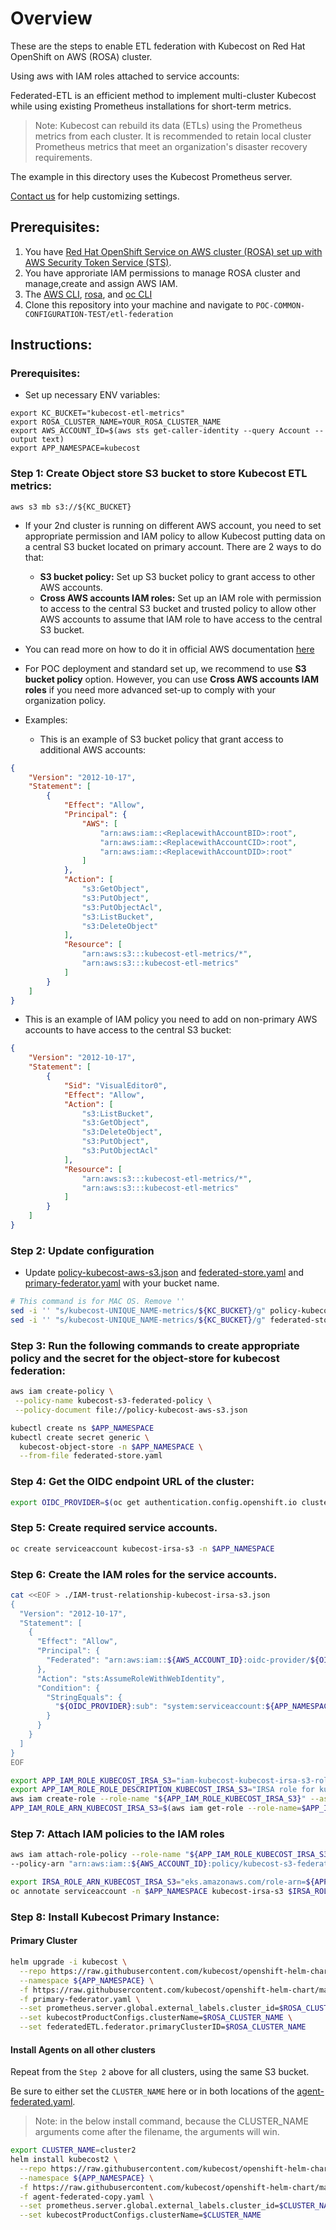 # Overview
These are the steps to enable ETL federation with Kubecost on Red Hat OpenShift on AWS (ROSA) cluster.

Using aws with IAM roles attached to service accounts:

Federated-ETL is an efficient method to implement multi-cluster Kubecost while using existing Prometheus installations for short-term metrics.

> Note: Kubecost can rebuild its data (ETLs) using the Prometheus metrics from each cluster. It is recommended to retain local cluster Prometheus metrics that meet an organization's disaster recovery requirements.

The example in this directory uses the Kubecost Prometheus server.

[Contact us](https://www.kubecost.com/contact) for help customizing settings.

## Prerequisites:

1. You have [Red Hat OpenShift Service on AWS cluster (ROSA) set up with AWS Security Token Service (STS)](https://docs.openshift.com/rosa/rosa_install_access_delete_clusters/rosa-sts-creating-a-cluster-quickly.html#rosa-sts-creating-a-cluster-quickly-cli_rosa-sts-creating-a-cluster-quickly).
2. You have approriate IAM permissions to manage ROSA cluster and manage,create and assign AWS IAM.
3. The [AWS CLI](https://docs.aws.amazon.com/cli/latest/userguide/getting-started-install.html), [rosa](https://docs.openshift.com/rosa/rosa_install_access_delete_clusters/rosa_getting_started_iam/rosa-installing-rosa.html), and [oc CLI](https://docs.openshift.com/container-platform/4.10/cli_reference/openshift_cli/getting-started-cli.html)
4. Clone this repository into your machine and navigate to `POC-COMMON-CONFIGURATION-TEST/etl-federation`

## Instructions:

### Prerequisites:
- Set up necessary ENV variables:

```
export KC_BUCKET="kubecost-etl-metrics"
export ROSA_CLUSTER_NAME=YOUR_ROSA_CLUSTER_NAME
export AWS_ACCOUNT_ID=$(aws sts get-caller-identity --query Account --output text)
export APP_NAMESPACE=kubecost
```

### Step 1: Create Object store S3 bucket to store Kubecost ETL metrics:

`aws s3 mb s3://${KC_BUCKET}`

- If your 2nd cluster is running on different AWS account, you need to set appropriate permission and IAM policy to allow Kubecost putting data on a central S3 bucket located on primary account. There are 2 ways to do that:

    * **S3 bucket policy:** Set up S3 bucket policy to grant access to other AWS accounts.
    * **Cross AWS accounts IAM roles:** Set up an IAM role with permission to access to the central S3 bucket and trusted policy to allow other AWS accounts to assume that IAM role to have access to the central S3 bucket.

- You can read more on how to do it in official AWS documentation [here](https://aws.amazon.com/premiumsupport/knowledge-center/cross-account-access-s3/)

- For POC deployment and standard set up, we recommend to use **S3 bucket policy** option. However, you can use **Cross AWS accounts IAM roles** if you need more advanced set-up to comply with your organization policy.
- Examples:

    * This is an example of S3 bucket policy that grant access to additional AWS accounts:

```Json
{
    "Version": "2012-10-17",
    "Statement": [
        {
            "Effect": "Allow",
            "Principal": {
                "AWS": [
                    "arn:aws:iam::<ReplacewithAccountBID>:root",
                    "arn:aws:iam::<ReplacewithAccountCID>:root",
                    "arn:aws:iam::<ReplacewithAccountDID>:root"
                ]
            },
            "Action": [
                "s3:GetObject",
                "s3:PutObject",
                "s3:PutObjectAcl",
                "s3:ListBucket",
                "s3:DeleteObject"
            ],
            "Resource": [
                "arn:aws:s3:::kubecost-etl-metrics/*",
                "arn:aws:s3:::kubecost-etl-metrics"
            ]
        }
    ]
}
```

   * This is an example of IAM policy you need to add on non-primary AWS accounts to have access to the central S3 bucket:


```Json
{
    "Version": "2012-10-17",
    "Statement": [
        {
            "Sid": "VisualEditor0",
            "Effect": "Allow",
            "Action": [
                "s3:ListBucket",
                "s3:GetObject",
                "s3:DeleteObject",
                "s3:PutObject",
                "s3:PutObjectAcl"
            ],
            "Resource": [
                "arn:aws:s3:::kubecost-etl-metrics/*",
                "arn:aws:s3:::kubecost-etl-metrics"
            ]
        }
    ]
}
```

### Step 2: Update configuration
- Update [policy-kubecost-aws-s3.json](policy-kubecost-aws-s3.json) and [federated-store.yaml](federated-store.yaml) and [primary-federator.yaml](primary-federator.yaml) with your bucket name.

```bash
# This command is for MAC OS. Remove ''
sed -i '' "s/kubecost-UNIQUE_NAME-metrics/${KC_BUCKET}/g" policy-kubecost-aws-s3.json
sed -i '' "s/kubecost-UNIQUE_NAME-metrics/${KC_BUCKET}/g" federated-store.yaml
```
### Step 3: Run the following commands to create appropriate policy and the secret for the object-store for kubecost federation:

```bash
aws iam create-policy \
 --policy-name kubecost-s3-federated-policy \
 --policy-document file://policy-kubecost-aws-s3.json
```

```bash
kubectl create ns $APP_NAMESPACE
kubectl create secret generic \
  kubecost-object-store -n $APP_NAMESPACE \
  --from-file federated-store.yaml
```

### Step 4: Get the OIDC endpoint URL of the cluster:

```bash
export OIDC_PROVIDER=$(oc get authentication.config.openshift.io cluster -ojson | jq -r .spec.serviceAccountIssuer | sed 's/https:\/\///')
```
### Step 5: Create required service accounts.

```bash
oc create serviceaccount kubecost-irsa-s3 -n $APP_NAMESPACE
```
### Step 6: Create the IAM roles for the service accounts.

```bash
cat <<EOF > ./IAM-trust-relationship-kubecost-irsa-s3.json
{
  "Version": "2012-10-17",
  "Statement": [
    {
      "Effect": "Allow",
      "Principal": {
        "Federated": "arn:aws:iam::${AWS_ACCOUNT_ID}:oidc-provider/${OIDC_PROVIDER}"
      },
      "Action": "sts:AssumeRoleWithWebIdentity",
      "Condition": {
        "StringEquals": {
          "${OIDC_PROVIDER}:sub": "system:serviceaccount:${APP_NAMESPACE}:kubecost-irsa-s3"
        }
      }
    }
  ]
}
EOF
```

```bash
export APP_IAM_ROLE_KUBECOST_IRSA_S3="iam-kubecost-kubecost-irsa-s3-role"
export APP_IAM_ROLE_ROLE_DESCRIPTION_KUBECOST_IRSA_S3="IRSA role for kubecost etl-federation"
aws iam create-role --role-name "${APP_IAM_ROLE_KUBECOST_IRSA_S3}" --assume-role-policy-document file://IAM-trust-relationship-kubecost-irsa-s3.json --description "${APP_IAM_ROLE_ROLE_DESCRIPTION_KUBECOST_IRSA_S3}"
APP_IAM_ROLE_ARN_KUBECOST_IRSA_S3=$(aws iam get-role --role-name=$APP_IAM_ROLE_KUBECOST_IRSA_S3 --query Role.Arn --output text)
```
### Step 7: Attach IAM policies to the IAM roles 

```bash
aws iam attach-role-policy --role-name "${APP_IAM_ROLE_KUBECOST_IRSA_S3}" \
--policy-arn "arn:aws:iam::${AWS_ACCOUNT_ID}:policy/kubecost-s3-federated-policy"
```

```bash
export IRSA_ROLE_ARN_KUBECOST_IRSA_S3="eks.amazonaws.com/role-arn=${APP_IAM_ROLE_ARN_KUBECOST_IRSA_S3}"
oc annotate serviceaccount -n $APP_NAMESPACE kubecost-irsa-s3 $IRSA_ROLE_ARN_KUBECOST_IRSA_S3
```

### Step 8: Install Kubecost Primary Instance:

#### Primary Cluster

```bash
helm upgrade -i kubecost \
  --repo https://raw.githubusercontent.com/kubecost/openshift-helm-chart/main/ cost-analyzer \
  --namespace ${APP_NAMESPACE} \
  -f https://raw.githubusercontent.com/kubecost/openshift-helm-chart/main/values-openshift.yaml \
  -f primary-federator.yaml \
  --set prometheus.server.global.external_labels.cluster_id=$ROSA_CLUSTER_NAME \
  --set kubecostProductConfigs.clusterName=$ROSA_CLUSTER_NAME \
  --set federatedETL.federator.primaryClusterID=$ROSA_CLUSTER_NAME
```
#### Install Agents on all other clusters
Repeat from the `Step 2` above for all clusters, using the same S3 bucket.

Be sure to either set the `CLUSTER_NAME` here or in both locations of the [agent-federated.yaml](agent-federated.yaml).

> Note: in the below install command, because the CLUSTER_NAME arguments come after the filename, the arguments will win.

```bash
export CLUSTER_NAME=cluster2
helm install kubecost2 \
  --repo https://raw.githubusercontent.com/kubecost/openshift-helm-chart/main/ cost-analyzer \
  --namespace ${APP_NAMESPACE} \
  -f https://raw.githubusercontent.com/kubecost/openshift-helm-chart/main/values-openshift.yaml \
  -f agent-federated-copy.yaml \
  --set prometheus.server.global.external_labels.cluster_id=$CLUSTER_NAME \
  --set kubecostProductConfigs.clusterName=$CLUSTER_NAME
```

